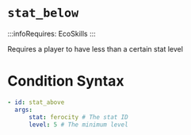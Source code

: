 # `stat_below`
:::infoRequires:
EcoSkills
:::

Requires a player to have less than a certain stat level
# Condition Syntax

```yaml
- id: stat_above
  args:
      stat: ferocity # The stat ID
      level: 5 # The minimum level
```
